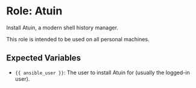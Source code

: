 # Role: Atuin

Install Atuin, a modern shell history manager.

This role is intended to be used on all personal machines.

## Expected Variables

- `{{ ansible_user }}`: The user to install Atuin for (usually the logged-in user).
